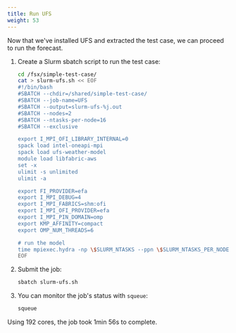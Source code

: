 ```yaml
---
title: Run UFS
weight: 53
--- 
```


Now that we've installed UFS and extracted the test case, we can proceed to run the forecast.

1. Create a Slurm sbatch script to run the test case:

    ```bash
    cd /fsx/simple-test-case/
    cat > slurm-ufs.sh << EOF
    #!/bin/bash
    #SBATCH --chdir=/shared/simple-test-case/
    #SBATCH --job-name=UFS
    #SBATCH --output=slurm-ufs-%j.out
    #SBATCH --nodes=2
    #SBATCH --ntasks-per-node=16
    #SBATCH --exclusive

    export I_MPI_OFI_LIBRARY_INTERNAL=0
    spack load intel-oneapi-mpi
    spack load ufs-weather-model
    module load libfabric-aws
    set -x
    ulimit -s unlimited
    ulimit -a

    export FI_PROVIDER=efa
    export I_MPI_DEBUG=4
    export I_MPI_FABRICS=shm:ofi
    export I_MPI_OFI_PROVIDER=efa
    export I_MPI_PIN_DOMAIN=omp
    export KMP_AFFINITY=compact
    export OMP_NUM_THREADS=6

    # run the model
    time mpiexec.hydra -np \$SLURM_NTASKS --ppn \$SLURM_NTASKS_PER_NODE ufs_weather_model
    EOF
    ```

2. Submit the job:

    ```bash
    sbatch slurm-ufs.sh
    ```

3. You can monitor the job's status with `squeue`:

    ```bash
    squeue
    ```

Using 192 cores, the job took 1min 56s to complete.
